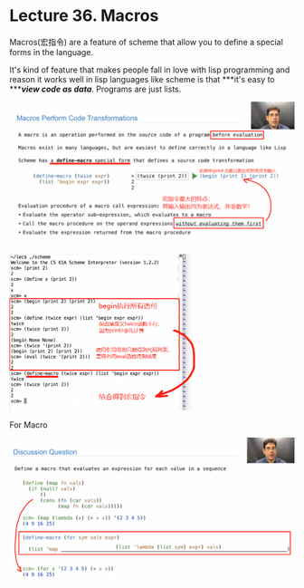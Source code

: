 # Lecture 36. Macros

Macros(宏指令) are a feature of scheme that allow you to define a special forms in the language.

It's kind of feature that makes people fall in love with lisp programming and reason it works well in lisp languages like scheme is that \*\*\*it's easy to \*\*\****view code as data***.  Programs are just lists.&#x20;

![](image/image_gxp3Ilk1fm.png)

![](image/image_AcjAMU15yu.png)

For Macro

![](image/image_l47LGt4qR1.png)

